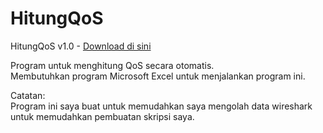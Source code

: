 # HitungQoS
HitungQoS v1.0 - [Download di sini]

Program untuk menghitung QoS secara otomatis.  
Membutuhkan program Microsoft Excel untuk menjalankan program ini.

Catatan:  
Program ini saya buat untuk memudahkan saya mengolah data wireshark untuk memudahkan pembuatan skripsi saya.

[Download di sini]: https://raw.githubusercontent.com/yasawibu/HitungQoS/master/build/HitungQoS%20v0.1.zip
